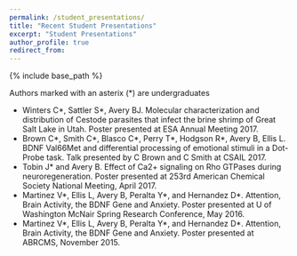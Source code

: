 ```yaml
---
permalink: /student_presentations/
title: "Recent Student Presentations"
excerpt: "Student Presentations"
author_profile: true
redirect_from: 
---
```

{% include base_path %}

Authors marked with an asterix (\*) are undergraduates  
* Winters C\*, Sattler S\*, Avery BJ. Molecular characterization and distribution of Cestode parasites that infect the brine shrimp of Great Salt Lake in Utah. Poster presented at ESA Annual Meeting 2017.
* Brown C\*, Smith C\*, Blasco C\*, Perry T\*, Hodgson R\*, Avery B, Ellis L. BDNF Val66Met and differential processing of emotional stimuli in a Dot-Probe task. Talk presented by C Brown and C Smith at CSAIL 2017.
* Tobin J\* and Avery B. Effect of Ca2+ signaling on Rho GTPases during neuroregeneration. Poster presented at 253rd American Chemical Society National Meeting, April 2017.
* Martinez V\*, Ellis L, Avery B, Peralta Y\*, and Hernandez D\*. Attention, Brain Activity, the BDNF Gene and Anxiety.  Poster presented at U of Washington McNair Spring Research Conference, May 2016.
* Martinez V\*, Ellis L, Avery B, Peralta Y\*, and Hernandez D\*. Attention, Brain Activity, the BDNF Gene and Anxiety.  Poster presented at ABRCMS, November 2015.  
